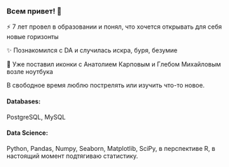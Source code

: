 ### Всем привет! 👋

⚡ 7 лет провел в образовании и понял, что хочется открывать для себя новые горизонты 

✨ Познакомился с DA и случилась искра, буря, безумие 

🛐 Уже поставил иконки с Анатолием Карповым и Глебом Михайловым возле ноутбука

В свободное время люблю пострелять или изучить что-то новое.


#### Databases:
PostgreSQL, MySQL
#### Data Science:
Python, Pandas, Numpy, Seaborn, Matplotlib, SciPy, в перспективе R, в настоящий момент подтягиваю статистику.
<!--
**analystbeast/analystbeast** is a ✨ _special_ ✨ repository because its `README.md` (this file) appears on your GitHub profile.

Here are some ideas to get you started:

- 🔭 I’m currently working on ...
- 🌱 I’m currently learning ...
- 👯 I’m looking to collaborate on ...
- 🤔 I’m looking for help with ...
- 💬 Ask me about ...
- 📫 How to reach me: ...
- 😄 Pronouns: ...
- ⚡ Fun fact: ...
-->
